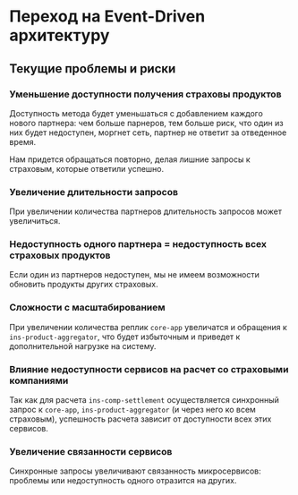 ﻿# Переход на Event-Driven архитектуру

## Текущие проблемы и риски

### Уменьшение доступности получения страховы продуктов

Доступность метода будет уменьшаться с добавлением каждого нового партнера: чем больше парнеров, тем больше риск, что один из них будет недоступен, моргнет сеть, партнер не ответит за отведенное время.

Нам придется обращаться повторно, делая лишние запросы к страховым, которые ответили успешно.

### Увеличение длительности запросов

При увеличении количества партнеров длительность запросов может увеличиться. 


### Недоступность одного партнера = недоступность всех страховых продуктов

Если один из партнеров недоступен, мы не имеем возможности обновить продукты других страховых.

### Сложности с масштабированием

При увеличении количества реплик `core-app` увеличатся и обращения к `ins-product-aggregator`, что будет избыточным и приведет к дополнительной нагрузке на систему.

### Влияние недоступности сервисов на расчет со страховыми компаниями

Так как для расчета `ins-comp-settlement` осуществляется синхронный запрос к `core-app`, `ins-product-aggregator` (и через него ко всем страховым), успешность расчета зависит от доступности всех этих сервисов. 

### Увеличение связанности сервисов

Синхронные запросы увеличивают связанность микросервисов: проблемы или недоступность одного отразится на других.